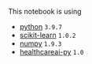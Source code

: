 This notebook is using
- [python](https://www.python.org/) `3.9.7`
- [scikit-learn](https://scikit-learn.org/stable/) `1.0.2`
- [numpy](https://numpy.org/) `1.9.3`
- [healthcareai-py](https://github.com/HealthCatalyst/healthcareai-py) `1.0`